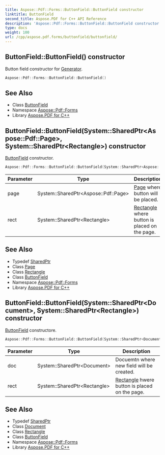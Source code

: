 ```yaml
---
title: Aspose::Pdf::Forms::ButtonField::ButtonField constructor
linktitle: ButtonField
second_title: Aspose.PDF for C++ API Reference
description: 'Aspose::Pdf::Forms::ButtonField::ButtonField constructor. Button field constructor for Generator in C++.'
type: docs
weight: 100
url: /cpp/aspose.pdf.forms/buttonfield/buttonfield/
---
```

## ButtonField::ButtonField() constructor


Button field constructor for [Generator](../../../aspose.pdf.generator/).

```cpp
Aspose::Pdf::Forms::ButtonField::ButtonField()
```

## See Also

* Class [ButtonField](../)
* Namespace [Aspose::Pdf::Forms](../../)
* Library [Aspose.PDF for C++](../../../)
## ButtonField::ButtonField(System::SharedPtr\<Aspose::Pdf::Page\>, System::SharedPtr\<Rectangle\>) constructor


[ButtonField](../) constructor.

```cpp
Aspose::Pdf::Forms::ButtonField::ButtonField(System::SharedPtr<Aspose::Pdf::Page> page, System::SharedPtr<Rectangle> rect)
```


| Parameter | Type | Description |
| --- | --- | --- |
| page | System::SharedPtr\<Aspose::Pdf::Page\> | [Page](../../../aspose.pdf/page/) where button will be placed. |
| rect | System::SharedPtr\<Rectangle\> | [Rectangle](../../../aspose.pdf/rectangle/) where button is placed on the page. |

## See Also

* Typedef [SharedPtr](../../../system/sharedptr/)
* Class [Page](../../../aspose.pdf/page/)
* Class [Rectangle](../../../aspose.pdf/rectangle/)
* Class [ButtonField](../)
* Namespace [Aspose::Pdf::Forms](../../)
* Library [Aspose.PDF for C++](../../../)
## ButtonField::ButtonField(System::SharedPtr\<Document\>, System::SharedPtr\<Rectangle\>) constructor


[ButtonField](../) constructore.

```cpp
Aspose::Pdf::Forms::ButtonField::ButtonField(System::SharedPtr<Document> doc, System::SharedPtr<Rectangle> rect)
```


| Parameter | Type | Description |
| --- | --- | --- |
| doc | System::SharedPtr\<Document\> | Docuemtn where new field will be created. |
| rect | System::SharedPtr\<Rectangle\> | [Rectangle](../../../aspose.pdf/rectangle/) hwere button is placed on the page. |

## See Also

* Typedef [SharedPtr](../../../system/sharedptr/)
* Class [Document](../../../aspose.pdf/document/)
* Class [Rectangle](../../../aspose.pdf/rectangle/)
* Class [ButtonField](../)
* Namespace [Aspose::Pdf::Forms](../../)
* Library [Aspose.PDF for C++](../../../)
